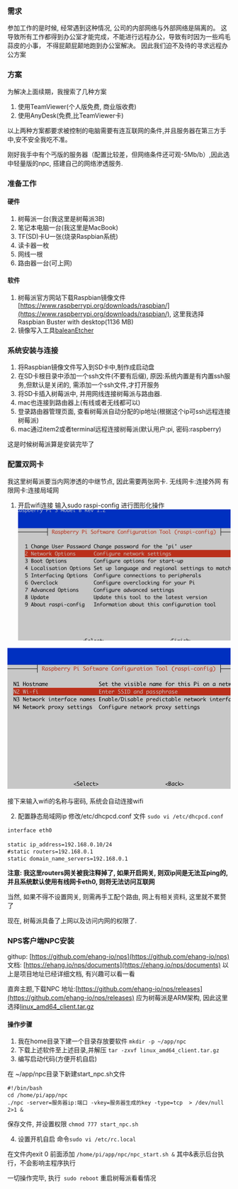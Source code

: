 ### 需求
参加工作的是时候, 经常遇到这种情况, 公司的内部网络与外部网络是隔离的。
这导致所有工作都得到办公室才能完成，不能进行远程办公，导致有时因为一些鸡毛蒜皮的小事， 不得屁颠屁颠地跑到办公室解决。
因此我们迫不及待的寻求远程办公方案

### 方案
为解决上面续期，我搜索了几种方案
1. 使用TeamViewer(个人版免费, 商业版收费)
2. 使用AnyDesk(免费,比TeamViewer卡)

以上两种方案都要求被控制的电脑需要有连互联网的条件,并且服务器在第三方手中,安不安全我吃不准。

刚好我手中有个丐版的服务器（配置比较差，但网络条件还可观-5Mb/b）,因此选中轻量版的npc, 搭建自己的网络渗透服务.

### 准备工作
#### 硬件
1. 树莓派一台(我这里是树莓派3B)
2. 笔记本电脑一台(我这里是MacBook)
3. TF(SD)卡U一张(烧录Raspbian系统)
4. 读卡器一枚
5. 网线一根
6. 路由器一台(可上网)

#### 软件
1. 树莓派官方网站下载Raspbian镜像文件[https://www.raspberrypi.org/downloads/raspbian/](https://www.raspberrypi.org/downloads/raspbian/), 这里我选择Raspbian Buster with desktop(1136 MB)
2. 镜像写入工具[baleanEtcher](https://www.balena.io/etcher/)

### 系统安装与连接
1. 将Raspbian镜像文件写入到SD卡中,制作成启动盘
2. 在SD卡根目录中添加一个ssh文件(不要有后缀), 原因:系统内置是有内置ssh服务,但默认是关闭的, 需添加一个ssh文件,才打开服务
3. 将SD卡插入树莓派中, 并用网线连接树莓派与路由器.
4. mac也连接到路由器上(有线或者无线都可以)
5. 登录路由器管理页面, 查看树莓派自动分配的ip地址(根据这个ip可ssh远程连接树莓派)
6. mac通过item2或者terminal远程连接树莓派(默认用户:pi, 密码:raspberry)

这是时候树莓派算是安装完毕了

### 配置双网卡
我这里树莓派要当内网渗透的中继节点, 因此需要两张网卡.
无线网卡:连接外网
有限网卡:连接局域网

1. 开启wifi连接
  输入sudo raspi-config 进行图形化操作
![wifi设置1.jpg](resources/21FDF25C9CB1FA4A205646229672FCB9.jpg)

![wifi设置2.jpg](resources/B7BABCE3D512DE566268CF6DBEBF9955.jpg)

接下来输入wifi的名称与密码, 系统会自动连接wifi

2. 配置静态局域网ip
修改/etc/dhcpcd.conf 文件
```sudo vi /etc/dhcpcd.conf```

```
interface eth0

static ip_address=192.168.0.10/24
#static routers=192.168.0.1
static domain_name_servers=192.168.0.1
```
**注意: 我这里routers网关被我注释掉了, 如果开启网关, 则双ip间是无法互ping的, 并且系统默认使用有线网卡eth0, 则将无法访问互联网**

当然, 如果不得不设置网关, 则需再手工配个路由, 网上有相关资料, 这里就不累赘了

现在, 树莓派具备了上网以及访问内网的权限了.

### NPS客户端NPC安装
githup: [https://github.com/ehang-io/nps](https://github.com/ehang-io/nps)
文档: [https://ehang.io/nps/documents](https://ehang.io/nps/documents)
以上是项目地址已经详细文档, 有兴趣可以看一看

直奔主题,下载NPC
地址:[https://github.com/ehang-io/nps/releases](https://github.com/ehang-io/nps/releases)
应为树莓派是ARM架构, 因此这里选择[linux_amd64_client.tar.gz](https://github.com/ehang-io/nps/releases/download/v0.26.4/linux_amd64_client.tar.gz)

#### 操作步骤
 1. 我在home目录下建一个目录存放要软件
 ``` mkdir -p ~/app/npc ```
 2. 下载上述软件至上述目录,并解压
 ``` tar -zxvf linux_amd64_client.tar.gz ```
 3. 编写启动代码(方便开机自启)

   在 ~/app/npc目录下新建start_npc.sh文件
 ```
 #!/bin/bash
cd /home/pi/app/npc
./npc -server=服务器ip:端口 -vkey=服务器生成的key -type=tcp  > /dev/null 2>1 &
 ```
保存文件, 并设置权限
``` chmod 777 start_npc.sh ```

4. 设置开机自启
命令```sudo vi /etc/rc.local```

在文件内exit 0 前面添加
```/home/pi/app/npc/npc_start.sh &```
其中&表示后台执行，不会影响主程序执行

一切操作完毕, 执行``` sudo reboot``` 重启树莓派看看情况